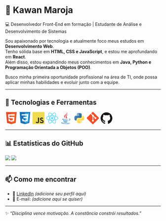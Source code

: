 # 👋 Kawan Maroja

💻 Desenvolvedor Front-End em formação | Estudante de Análise e Desenvolvimento de Sistemas  

Sou apaixonado por tecnologia e atualmente foco meus estudos em **Desenvolvimento Web**.  
Tenho sólida base em **HTML, CSS e JavaScript**, e estou me aprofundando em **React**.  
Além disso, estou expandindo meus conhecimentos em **Java, Python e Programação Orientada a Objetos (POO)**.  

Busco minha primeira oportunidade profissional na área de TI, onde possa aplicar minhas habilidades e evoluir junto com a equipe.  

---

## 🚀 Tecnologias e Ferramentas

<p align="left">
  <img src="https://raw.githubusercontent.com/devicons/devicon/master/icons/html5/html5-original.svg" alt="html5" width="40" height="40"/>
  <img src="https://raw.githubusercontent.com/devicons/devicon/master/icons/css3/css3-original.svg" alt="css3" width="40" height="40"/>
  <img src="https://raw.githubusercontent.com/devicons/devicon/master/icons/javascript/javascript-original.svg" alt="javascript" width="40" height="40"/>
  <img src="https://raw.githubusercontent.com/devicons/devicon/master/icons/react/react-original.svg" alt="react" width="40" height="40"/>
  <img src="https://raw.githubusercontent.com/devicons/devicon/master/icons/java/java-original.svg" alt="java" width="40" height="40"/>
  <img src="https://raw.githubusercontent.com/devicons/devicon/master/icons/python/python-original.svg" alt="python" width="40" height="40"/>
  <img src="https://raw.githubusercontent.com/devicons/devicon/master/icons/git/git-original.svg" alt="git" width="40" height="40"/>
  <img src="https://raw.githubusercontent.com/devicons/devicon/master/icons/github/github-original.svg" alt="github" width="40" height="40"/>
</p>

---

## 📊 Estatísticas do GitHub

<p align="left">
  <img height="180em" src="https://github-readme-stats.vercel.app/api?username=teu-usuario&show_icons=true&theme=radical" />
  <img height="180em" src="https://github-readme-stats.vercel.app/api/top-langs/?username=teu-usuario&layout=compact&theme=radical" />
</p>

---

## 📫 Como me encontrar

- 💼 [LinkedIn](#) *(adicione seu perfil aqui)*  
- 📧 E-mail: *(adicione aqui se quiser)*  

---

✨ *“Disciplina vence motivação. A constância constrói resultados.”*
